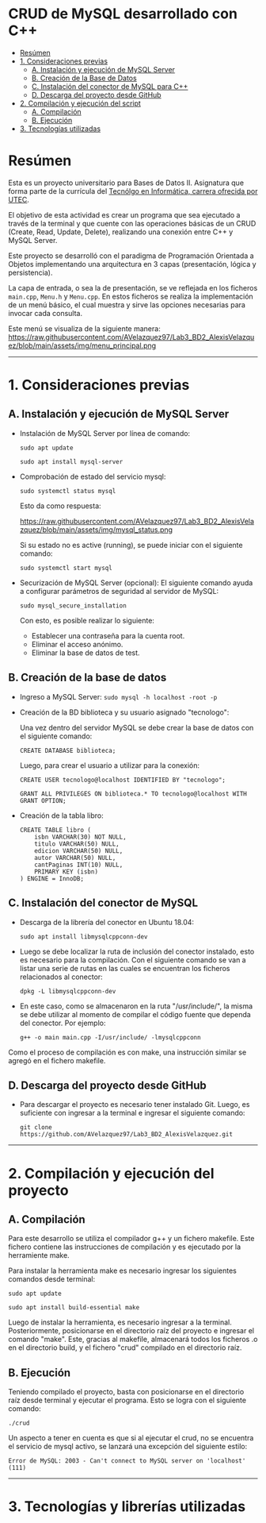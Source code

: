 # CRUD de MySQL desarrollado con C++

- [Resúmen](#resúmen)
- [1. Consideraciones previas](#1-consideraciones-previas)
  - [A. Instalación y ejecución de MySQL Server](#a-instalación-y-ejecución-de-mysql-server)
  - [B. Creación de la Base de Datos](#b-creación-de-la-base-de-datos)
  - [C. Instalación del conector de MySQL para C++](#c-instalación-del-conector-de-mysql)
  - [D. Descarga del proyecto desde GitHub](#d-descarga-del-proyecto-desde-github)
- [2. Compilación y ejecución del script](#2-compilación-y-ejecución-del-proyecto)
  - [A. Compilación](#a-compilación)
  - [B. Ejecución](#b-ejecución)
- [3. Tecnologías utilizadas](#3-tecnologías-y-librerías-utilizadas)

# Resúmen
Esta es un proyecto universitario para Bases de Datos II. Asignatura que forma parte de la currícula del
[Tecnólgo en Informática, carrera ofrecida por UTEC](https://utec.edu.uy/es/educacion/carrera/tecnologo-en-informatica/).

El objetivo de esta actividad es crear un programa que sea ejecutado a través de la terminal y que cuente con las
operaciones básicas de un CRUD (Create, Read, Update, Delete), realizando una conexión entre C++ y MySQL Server.

Este proyecto se desarrolló con el paradigma de Programación Orientada a Objetos implementando una arquitectura en 
3 capas (presentación, lógica y persistencia).

La capa de entrada, o sea la de presentación, se ve reflejada en los ficheros `main.cpp`, `Menu.h` y `Menu.cpp`.
En estos ficheros se realiza la implementación de un menú básico, el cual muestra y sirve las opciones 
necesarias para invocar cada consulta.

Este menú se visualiza de la siguiente manera:
https://raw.githubusercontent.com/AVelazquez97/Lab3_BD2_AlexisVelazquez/blob/main/assets/img/menu_principal.png

- - -

# 1. Consideraciones previas

## A. Instalación y ejecución de MySQL Server

- Instalación de MySQL Server por línea de comando:
	
    `sudo apt update`

	`sudo apt install mysql-server`

- Comprobación de estado del servicio mysql:
	
	`sudo systemctl status mysql`

	Esto da como respuesta:
    
    https://raw.githubusercontent.com/AVelazquez97/Lab3_BD2_AlexisVelazquez/blob/main/assets/img/mysql_status.png

	Si su estado no es active (running), se puede iniciar con el siguiente comando: 

	`sudo systemctl start mysql`

- Securización de MySQL Server (opcional):
	El siguiente comando ayuda a configurar parámetros de seguridad al servidor de MySQL:
	
    `sudo mysql_secure_installation`

	Con esto, es posible realizar lo siguiente: 
	+ Establecer una contraseña para la cuenta root.
	+ Eliminar el acceso anónimo.
	+ Eliminar la base de datos de test.

## B. Creación de la base de datos
- Ingreso a MySQL Server:
    `sudo mysql -h localhost -root -p`

- Creación de la BD biblioteca y su usuario asignado "tecnologo":
    
    Una vez dentro del servidor MySQL se debe crear la base de datos con el siguiente comando:

    `CREATE DATABASE biblioteca;`

    Luego, para crear el usuario a utilizar para la conexión:
	
    `CREATE USER tecnologo@localhost IDENTIFIED BY "tecnologo";`

	`GRANT ALL PRIVILEGES ON biblioteca.* TO tecnologo@localhost WITH GRANT OPTION;`

- Creación de la tabla libro:
	```
    CREATE TABLE libro (
		isbn VARCHAR(30) NOT NULL,
		titulo VARCHAR(50) NULL,
		edicion VARCHAR(50) NULL,
		autor VARCHAR(50) NULL,
		cantPaginas INT(10) NULL,
		PRIMARY KEY (isbn)
	) ENGINE = InnoDB;
    ```

## C. Instalación del conector de MySQL
- Descarga de la librería del conector en Ubuntu 18.04:
		
    `sudo apt install libmysqlcppconn-dev`
	
- Luego se debe localizar la ruta de inclusión del conector instalado, esto es necesario para la compilación. Con el siguiente comando se van a listar una serie de rutas en las cuales se encuentran los ficheros relacionados al conector:

    `dpkg -L libmysqlcppconn-dev`

- En este caso, como se almacenaron en la ruta "/usr/include/", la misma se debe utilizar al momento de compilar el 
	código fuente que dependa del conector. Por ejemplo: 
	
    `g++ -o main main.cpp -I/usr/include/ -lmysqlcppconn`

Como el proceso de compilación es con make, una instrucción similar se agregó en el fichero makefile.

## D. Descarga del proyecto desde GitHub

- Para descargar el proyecto es necesario tener instalado Git. Luego, es suficiente con ingresar a la terminal e 
ingresar el siguiente comando:

  ```
  git clone https://github.com/AVelazquez97/Lab3_BD2_AlexisVelazquez.git
  ```

- - -

# 2. Compilación y ejecución del proyecto

## A. Compilación

Para este desarrollo se utiliza el compilador g++ y un fichero makefile.
Este fichero contiene las instrucciones de compilación y es ejecutado por la herramiente make.

Para instalar la herramienta make es necesario ingresar los siguientes comandos desde terminal:

`sudo apt update`

`sudo apt install build-essential make`

Luego de instalar la herramienta, es necesario ingresar a la terminal.
Posteriormente, posicionarse en el directorio raíz del proyecto e ingresar el comando "make". 
Este, gracias al makefile, almacenará todos los ficheros .o en el directorio build, y el fichero "crud" compilado
en el directorio raíz.

## B. Ejecución

Teniendo compilado el proyecto, basta con posicionarse en el directorio raíz desde terminal y ejecutar el programa.
Esto se logra con el siguiente comando: 

`./crud`

Un aspecto a tener en cuenta es que si al ejecutar el crud, no se encuentra el servicio de mysql activo,
se lanzará una excepción del siguiente estilo:

`Error de MySQL: 2003 - Can't connect to MySQL server on 'localhost' (111)`

- - -

# 3. Tecnologías y librerías utilizadas